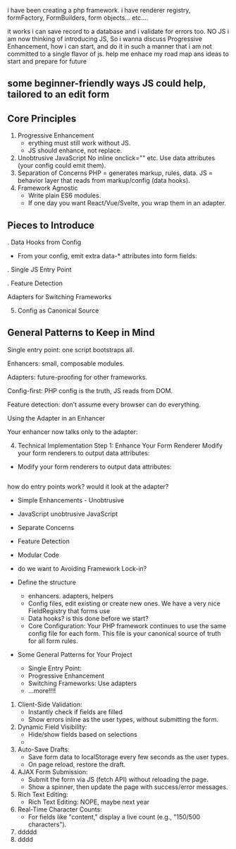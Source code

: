 
i have been creating a php framework. i have renderer registry, formFactory, FormBuilders, form objects... etc....

it works i can save record to a database and i validate for errors too. NO JS
i am now thinking of introducing JS,
So i wanna discuss Progressive Enhancement, how i can start, and do it in such a manner that i am not committed to a single flavor of js.
help me enhace my road map ans ideas to start and prepare for future

## some beginner-friendly ways JS could help, tailored to an edit form


## Core Principles
1. Progressive Enhancement
     - erything must still work without JS.
     - JS should enhance, not replace.
2. Unobtrusive JavaScript
No inline onclick="" etc.
Use data attributes (your config could emit them).
3. Separation of Concerns
PHP = generates markup, rules, data.
JS = behavior layer that reads from markup/config (data hooks).
4. Framework Agnostic
    - Write plain ES6 modules.
    - If one day you want React/Vue/Svelte, you wrap them in an adapter.


## Pieces to Introduce
. Data Hooks from Config
  - From your config, emit extra data-* attributes into form fields:

. Single JS Entry Point

. Feature Detection

Adapters for Switching Frameworks

5. Config as Canonical Source

## General Patterns to Keep in Mind

Single entry point: one script bootstraps all.

Enhancers: small, composable modules.

Adapters: future-proofing for other frameworks.

Config-first: PHP config is the truth, JS reads from DOM.

Feature detection: don’t assume every browser can do everything.


Using the Adapter in an Enhancer

Your enhancer now talks only to the adapter:



4. Technical Implementation
Step 1: Enhance Your Form Renderer
Modify your form renderers to output data attributes:
- Modify your form renderers to output data attributes:
```php

```

how do entry points work? would it look at the adapter?

- Simple Enhancements - Unobtrusive
- JavaScript unobtrusive JavaScript
- Separate Concerns
- Feature Detection
- Modular Code
- do we want to Avoiding Framework Lock-in?

- Define the structure
  - enhancers. adapters, helpers
  - Config files, edit existing or create new ones. We have a very nice FieldRegistry that forms use
  - Data hooks? is this done before we start?
  - Core Configuration: Your PHP framework continues to use the same config file for each form. This file is your canonical source of truth for all form rules.

- Some General Patterns for Your Project
    - Single Entry Point:
    - Progressive Enhancement
    - Switching Frameworks: Use adapters
    - ...more!!!!


1. Client-Side Validation:
    - Instantly check if fields are filled
    - Show errors inline as the user types, without submitting the form.
2. Dynamic Field Visibility:
    - Hide/show fields based on selections
    -
3. Auto-Save Drafts:
    - Save form data to localStorage every few seconds as the user types.
    - On page reload, restore the draft.
4. AJAX Form Submission:
    - Submit the form via JS (fetch API) without reloading the page.
    - Show a spinner, then update the page with success/error messages.
5. Rich Text Editing:
    - Rich Text Editing: NOPE, maybe next year
6. Real-Time Character Counts:
    - For fields like "content," display a live count (e.g., "150/500 characters").
7. ddddd
8. dddd